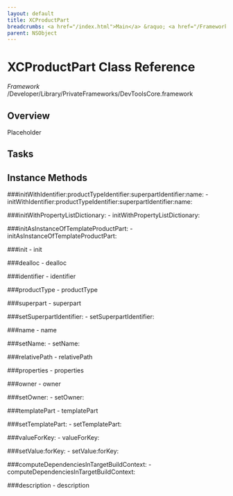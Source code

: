 ```yaml
---
layout: default
title: XCProductPart
breadcrumbs: <a href="/index.html">Main</a> &raquo; <a href="/Frameworks.html">Framework</a> &raquo; <a href="/Frameworks/DevToolsCore.html">DevToolsCore</a> &raquo; XCProductPart
parent: NSObject 
---
```

# XCProductPart Class Reference

*Framework* /Developer/Library/PrivateFrameworks/DevToolsCore.framework

## Overview

Placeholder

## Tasks

## Instance Methods

<a name="-initWithIdentifier:productTypeIdentifier:superpartIdentifier:name:"></a>
###initWithIdentifier:productTypeIdentifier:superpartIdentifier:name:
    - initWithIdentifier:productTypeIdentifier:superpartIdentifier:name:

<a name="-initWithPropertyListDictionary:"></a>
###initWithPropertyListDictionary:
    - initWithPropertyListDictionary:

<a name="-initAsInstanceOfTemplateProductPart:"></a>
###initAsInstanceOfTemplateProductPart:
    - initAsInstanceOfTemplateProductPart:

<a name="-init"></a>
###init
    - init

<a name="-dealloc"></a>
###dealloc
    - dealloc

<a name="-identifier"></a>
###identifier
    - identifier

<a name="-productType"></a>
###productType
    - productType

<a name="-superpart"></a>
###superpart
    - superpart

<a name="-setSuperpartIdentifier:"></a>
###setSuperpartIdentifier:
    - setSuperpartIdentifier:

<a name="-name"></a>
###name
    - name

<a name="-setName:"></a>
###setName:
    - setName:

<a name="-relativePath"></a>
###relativePath
    - relativePath

<a name="-properties"></a>
###properties
    - properties

<a name="-owner"></a>
###owner
    - owner

<a name="-setOwner:"></a>
###setOwner:
    - setOwner:

<a name="-templatePart"></a>
###templatePart
    - templatePart

<a name="-setTemplatePart:"></a>
###setTemplatePart:
    - setTemplatePart:

<a name="-valueForKey:"></a>
###valueForKey:
    - valueForKey:

<a name="-setValue:forKey:"></a>
###setValue:forKey:
    - setValue:forKey:

<a name="-computeDependenciesInTargetBuildContext:"></a>
###computeDependenciesInTargetBuildContext:
    - computeDependenciesInTargetBuildContext:

<a name="-description"></a>
###description
    - description

